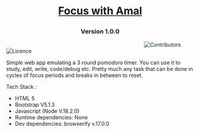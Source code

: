 
 # <p align="center" style="color:black">  [Focus with Amal](https://focuswithamal.netlify.app/) </p>


### <p align="center"> Version 1.0.0 </p>

 &nbsp;&nbsp;&nbsp;&nbsp;&nbsp;&nbsp;&nbsp;&nbsp;&nbsp;&nbsp;&nbsp;&nbsp;&nbsp;&nbsp;&nbsp;&nbsp;&nbsp;&nbsp;&nbsp;&nbsp;&nbsp;&nbsp;&nbsp;&nbsp;&nbsp;&nbsp;&nbsp;&nbsp;&nbsp;&nbsp;&nbsp;&nbsp;&nbsp;&nbsp;&nbsp;&nbsp;&nbsp;&nbsp;&nbsp;&nbsp;&nbsp;&nbsp;&nbsp;&nbsp;&nbsp;&nbsp;&nbsp;&nbsp;&nbsp;&nbsp;&nbsp;&nbsp;&nbsp;&nbsp;&nbsp;&nbsp;&nbsp;&nbsp;&nbsp;&nbsp;&nbsp;&nbsp;&nbsp;&nbsp;&nbsp;&nbsp;&nbsp;&nbsp;&nbsp;&nbsp;&nbsp;&nbsp;&nbsp;&nbsp;&nbsp;&nbsp;&nbsp;&nbsp;&nbsp;&nbsp;&nbsp;&nbsp;&nbsp;&nbsp;&nbsp;&nbsp;&nbsp;&nbsp;&nbsp;&nbsp;&nbsp;&nbsp;&nbsp;&nbsp;![Contributors](https://img.shields.io/github/contributors/amalmajeed/focuswithamal?style=plastic) ![Licence](https://img.shields.io/github/license/amalmajeed/focuswithamal)


<p>

Simple web app emulating a 3 round pomodoro timer. You can use it to study, edit, write, code/debug etc. Pretty much any task that can be done in cycles of focus periods and breaks in between to reset. 
 
 Tech Stack : 
 
 - HTML 5
 - Bootstrap V5.1.3
 - Javascript (Node V.18.2.0)
  - Runtime dependencies: None
  - Dev dependencies: browserify v.17.0.0
</p>


